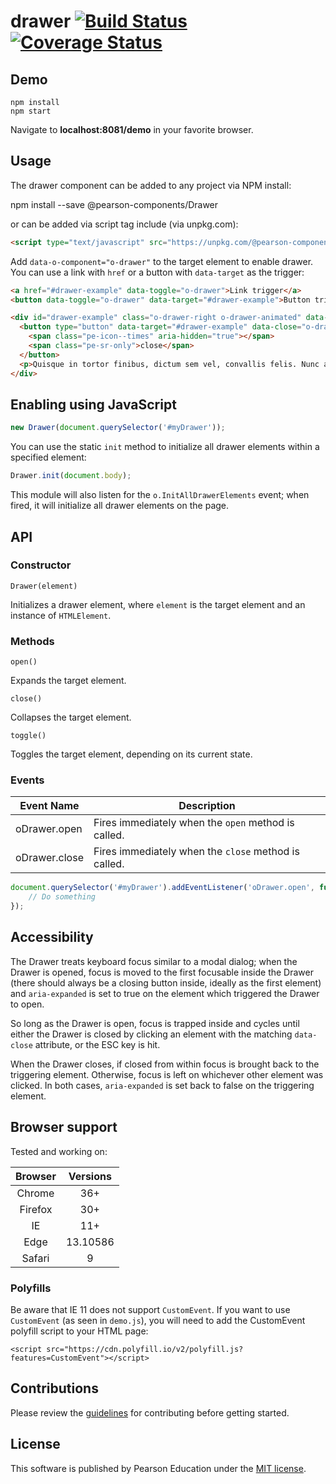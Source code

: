 # drawer [![Build Status](https://travis-ci.org/Pearson-Higher-Ed/drawer.svg?branch=master)](https://travis-ci.org/Pearson-Higher-Ed/drawer) [![Coverage Status](https://coveralls.io/repos/Pearson-Higher-Ed/drawer/badge.svg?branch=master&service=github)](https://coveralls.io/github/Pearson-Higher-Ed/drawer?branch=master)

## Demo

	npm install
	npm start

Navigate to **localhost:8081/demo** in your favorite browser.

## Usage

The drawer component can be added to any project via NPM install:

  npm install --save @pearson-components/Drawer

or can be added via script tag include (via unpkg.com):

```HTML
<script type="text/javascript" src="https://unpkg.com/@pearson-components/drawer@1.0.3/build/dist.drawer.js"></script>
```

Add `data-o-component="o-drawer"` to the target element to enable drawer. You can use a link with `href` or a button with `data-target` as the trigger:

```html
<a href="#drawer-example" data-toggle="o-drawer">Link trigger</a>
<button data-toggle="o-drawer" data-target="#drawer-example">Button trigger</button>

<div id="drawer-example" class="o-drawer-right o-drawer-animated" data-o-component="o-drawer">
  <button type="button" data-target="#drawer-example" data-close="o-drawer">
    <span class="pe-icon--times" aria-hidden="true"></span>
    <span class="pe-sr-only">close</span>
  </button>
  <p>Quisque in tortor finibus, dictum sem vel, convallis felis. Nunc ac mi in urna euismod eleifend in vitae augue. Suspendisse blandit feugiat vulputate. Praesent sit amet fringilla eros. Mauris nunc nisl, laoreet sit amet molestie vitae, sodales et diam.</p>
</div>
```

## Enabling using JavaScript

```js
new Drawer(document.querySelector('#myDrawer'));
```

You can use the static `init` method to initialize all drawer elements within a specified element:

```js
Drawer.init(document.body);
```

This module will also listen for the `o.InitAllDrawerElements` event; when fired, it will initialize all drawer elements on the page.

## API

### Constructor

`Drawer(element)`

Initializes a drawer element, where `element` is the target element and an instance of `HTMLElement`.

### Methods

`open()`

Expands the target element.

`close()`

Collapses the target element.

`toggle()`

Toggles the target element, depending on its current state.

### Events

| Event Name							 | Description																				 |
|--------------------------|-----------------------------------------------------|
| oDrawer.open						 | Fires immediately when the `open` method is called. |
| oDrawer.close						| Fires immediately when the `close` method is called. |

```js
document.querySelector('#myDrawer').addEventListener('oDrawer.open', function (e) {
	// Do something
});
```

## Accessibility

The Drawer treats keyboard focus similar to a modal dialog; when the Drawer is opened, focus is moved to the first focusable inside the Drawer (there should always be a closing button inside, ideally as the first element) and `aria-expanded` is set to true on the element which triggered the Drawer to open.

So long as the Drawer is open, focus is trapped inside and cycles until either the Drawer is closed by clicking an element with the matching  `data-close` attribute, or the ESC key is hit.

When the Drawer closes, if closed from within focus is brought back to the triggering element. Otherwise, focus is left on whichever other element was clicked. In both cases, `aria-expanded` is set back to false on the triggering element.

## Browser support

Tested and working on:

|	Browser	 | Versions									|
|:----------:|:----------------------:|
|	 Chrome	 |	 36+								  	 |
|	 Firefox	|	 30+									 |
|	 IE			 |	 11+								 |
|	 Edge			 |	 13.10586 							 |
|	 Safari			 |	 9 								 |


### Polyfills

Be aware that IE 11 does not support `CustomEvent`. If you want to use `CustomEvent` (as seen in `demo.js`), you will need to add the CustomEvent polyfill script to your HTML page:

```
<script src="https://cdn.polyfill.io/v2/polyfill.js?features=CustomEvent"></script>
```

## Contributions

Please review the [guidelines](https://github.com/Pearson-Higher-Ed/docs/blob/master/origami-contributions.md) for contributing before getting started.

## License

This software is published by Pearson Education under the [MIT license](LICENSE).
